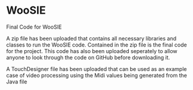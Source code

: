 # WooSIE
Final Code for WooSIE


A zip file has been uploaded that contains all necessary libraries and classes to run the WooSIE code. Contained in the zip file is the final code for the project. This code has also been uploaded seperately to allow anyone to look through the code on GitHub before downloading it.

A TouchDesigner file has been uploaded that can be used as an example case of video processing using the Midi values being generated from the Java file
